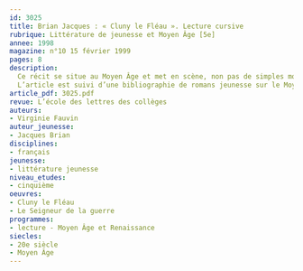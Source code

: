 ```yaml
---
id: 3025
title: Brian Jacques : « Cluny le Fléau ». Lecture cursive
rubrique: Littérature de jeunesse et Moyen Âge [5e]
annee: 1998
magazine: n°10 15 février 1999
pages: 8
description: 
  Ce récit se situe au Moyen Âge et met en scène, non pas de simples moines humains, mais des moines souris. Le peuple de ce récit se compose uniquement d’animaux parfaitement personnifiés. On pourrait exploiter ce roman en effectuant une étude intégrale tant le contenu en est dense. Cet article choisit la voie de la lecture cursive. Dans un premier temps, la lecture du texte conduit à étudier le vocabulaire médiéval ou le champ lexical du Moyen Âge rencontré dans le roman. Ensuite est évoqué l’humour du texte, ainsi que quelques techniques utilisées par l’auteur. L’objectif de cette étude reste toutefois le changement de point de vue dans le récit, tout le roman étant écrit à la troisième personne. L’article se termine par un travail interdisciplinaire avec le professeur d’histoire-géographie.
  L’article est suivi d’une bibliographie de romans jeunesse sur le Moyen Âge.
article_pdf: 3025.pdf
revue: L’école des lettres des collèges
auteurs:
- Virginie Fauvin
auteur_jeunesse:
- Jacques Brian
disciplines:
- français
jeunesse:
- littérature jeunesse
niveau_etudes:
- cinquième
oeuvres:
- Cluny le Fléau
- Le Seigneur de la guerre
programmes:
- lecture - Moyen Âge et Renaissance
siecles:
- 20e siècle
- Moyen Âge
---
```

